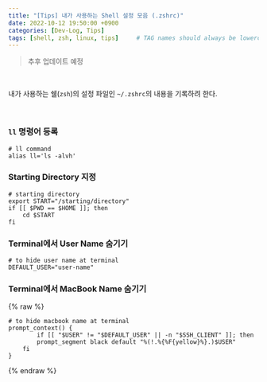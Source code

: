 ```yaml
---
title: "[Tips] 내가 사용하는 Shell 설정 모음 (.zshrc)"
date: 2022-10-12 19:50:00 +0900
categories: [Dev-Log, Tips]
tags: [shell, zsh, linux, tips]     # TAG names should always be lowercase
---
```


> 추후 업데이트 예정

<br>

내가 사용하는 쉘(`zsh`)의 설정 파일인 `~/.zshrc`의 내용을 기록하려 한다.

<br>

### `ll` 명령어 등록
```shell
# ll command
alias ll='ls -alvh'
```

### Starting Directory 지정
```shell
# starting directory
export START="/starting/directory"
if [[ $PWD == $HOME ]]; then
    cd $START
fi
```

### Terminal에서 User Name 숨기기
```shell
# to hide user name at terminal
DEFAULT_USER="user-name"
```

### Terminal에서 MacBook Name 숨기기
{% raw %}
```shell
# to hide macbook name at terminal
prompt_context() {
        if [[ "$USER" != "$DEFAULT_USER" || -n "$SSH_CLIENT" ]]; then
        prompt_segment black default "%(!.%{%F{yellow}%}.)$USER"
    fi
}
```
{% endraw %}
